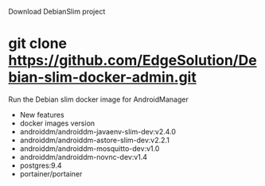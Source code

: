 Download DebianSlim project

# git clone https://github.com/EdgeSolution/Debian-slim-docker-admin.git

Run the Debian slim docker image for AndroidManager


 - New features
 - docker images version
  - androiddm/androiddm-javaenv-slim-dev:v2.4.0 
  - androiddm/androiddm-astore-slim-dev:v2.2.1
  - androiddm/androiddm-mosquitto-dev:v1.0
  - androiddm/androiddm-novnc-dev:v1.4
  - postgres:9.4
  - portainer/portainer
